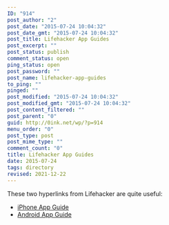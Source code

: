 ```yaml
---
ID: "914"
post_author: "2"
post_date: "2015-07-24 10:04:32"
post_date_gmt: "2015-07-24 10:04:32"
post_title: Lifehacker App Guides
post_excerpt: ""
post_status: publish
comment_status: open
ping_status: open
post_password: ""
post_name: lifehacker-app-guides
to_ping: ""
pinged: ""
post_modified: "2015-07-24 10:04:32"
post_modified_gmt: "2015-07-24 10:04:32"
post_content_filtered: ""
post_parent: "0"
guid: http://0ink.net/wp/?p=914
menu_order: "0"
post_type: post
post_mime_type: ""
comment_count: "0"
title: Lifehacker App Guides
date: 2015-07-24
tags: directory
revised: 2021-12-22
---
```


These two hyperlinks from Lifehacker are quite useful:

*   [iPhone App Guide](http://lifehacker.com/5825402/the-lifehacker-app-directory-iphone "Lifehacker App directory for iPhone")
*   [Android App Guide](http://lifehacker.com/5825401/the-lifehacker-app-directory-android "Lifehacker App directory for Android")
